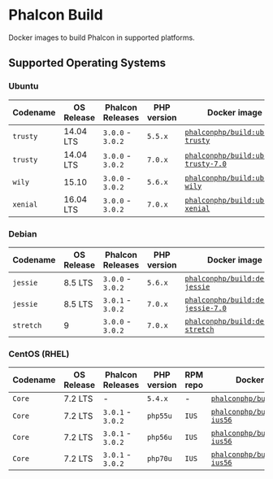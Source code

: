 # Phalcon Build

Docker images to build Phalcon in supported platforms.

## Supported Operating Systems

### Ubuntu

| Codename  | OS Release | Phalcon Releases  | PHP version  | Docker image                                        |
| --------- | ---------- | ----------------- | ------------ | --------------------------------------------------- |
| `trusty`  | 14.04 LTS  | `3.0.0` - `3.0.2` | `5.5.x`      | [`phalconphp/build:ubuntu-trusty`][:ubuntu-trusty:] |
| `trusty`  | 14.04 LTS  | `3.0.0` - `3.0.2` | `7.0.x`      | [`phalconphp/build:ubuntu-trusty-7.0`][:trusty-7:]  |
| `wily`    | 15.10      | `3.0.0` - `3.0.2` | `5.6.x`      | [`phalconphp/build:ubuntu-wily`][:ubuntu-wily:]     |
| `xenial`  | 16.04 LTS  | `3.0.0` - `3.0.2` | `7.0.x`      | [`phalconphp/build:ubuntu-xenial`][:ubuntu-xenial:] |

### Debian

| Codename  | OS Release | Phalcon Releases  | PHP version  | Docker image                                          |
| --------- | ---------- | ----------------- | ------------ | ----------------------------------------------------- |
| `jessie`  | 8.5 LTS    | `3.0.0` - `3.0.2` | `5.6.x`      | [`phalconphp/build:debian-jessie`][:debian-jessie:]   |
| `jessie`  | 8.5 LTS    | `3.0.1` - `3.0.2` | `7.0.x`      | [`phalconphp/build:debian-jessie-7.0`][:jessie-7.0:]  |
| `stretch` | 9          | `3.0.0` - `3.0.2` | `7.0.x`      | [`phalconphp/build:debian-stretch`][:debian-stretch:] |

### CentOS (RHEL)

| Codename  | OS Release | Phalcon Releases  | PHP version  | RPM repo | Docker image                                         |
| --------- | ---------- | ----------------- | ------------ | -------- | ---------------------------------------------------- |
| `Core`    | 7.2 LTS    | -                 | `5.4.x`      | -        | [`phalconphp/build:centos7`][:centos7:]              |
| `Core`    | 7.2 LTS    | `3.0.1` - `3.0.2` | `php55u`     | `IUS`    | [`phalconphp/build:centos7-ius56`][:centos7-ius55:]  |
| `Core`    | 7.2 LTS    | `3.0.1` - `3.0.2` | `php56u`     | `IUS`    | [`phalconphp/build:centos7-ius56`][:centos7-ius56:]  |
| `Core`    | 7.2 LTS    | `3.0.1` - `3.0.2` | `php70u`     | `IUS`    | [`phalconphp/build:centos7-ius56`][:centos7-ius70:]  |

[:trusty-7:]: https://github.com/phalcon/dockerfiles/blob/master/build/ubuntu-trusty-7.0/Dockerfile
[:ubuntu-trusty:]: https://github.com/phalcon/dockerfiles/blob/master/build/ubuntu-trusty/Dockerfile
[:ubuntu-wily:]: https://github.com/phalcon/dockerfiles/blob/master/build/ubuntu-wily/Dockerfile
[:ubuntu-xenial:]: https://github.com/phalcon/dockerfiles/blob/master/build/ubuntu-xenial/Dockerfile
[:debian-jessie:]: https://github.com/phalcon/dockerfiles/blob/master/build/debian-jessie/Dockerfile
[:jessie-7.0:]: https://github.com/phalcon/dockerfiles/blob/master/build/debian-jessie-7.0/Dockerfile
[:debian-stretch:]: https://github.com/phalcon/dockerfiles/blob/master/build/debian-stretch/Dockerfile
[:centos7:]: https://github.com/phalcon/dockerfiles/blob/master/build/centos7/Dockerfile
[:centos7-ius55:]: https://github.com/phalcon/dockerfiles/blob/master/build/centos7-ius55/Dockerfile
[:centos7-ius56:]: https://github.com/phalcon/dockerfiles/blob/master/build/centos7-ius56/Dockerfile
[:centos7-ius70:]: https://github.com/phalcon/dockerfiles/blob/master/build/centos7-ius70/Dockerfile
